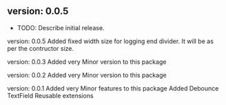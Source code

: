 

## version: 0.0.5

* TODO: Describe initial release.

version: 0.0.5
Added fixed width size for logging end divider. It will be as per the contructor size.

version: 0.0.3
Added very Minor version to this package


version: 0.0.2
Added very Minor version to this package



version: 0.0.1
Added very Minor features to this package
Added Debounce TextField
Reusable extensions